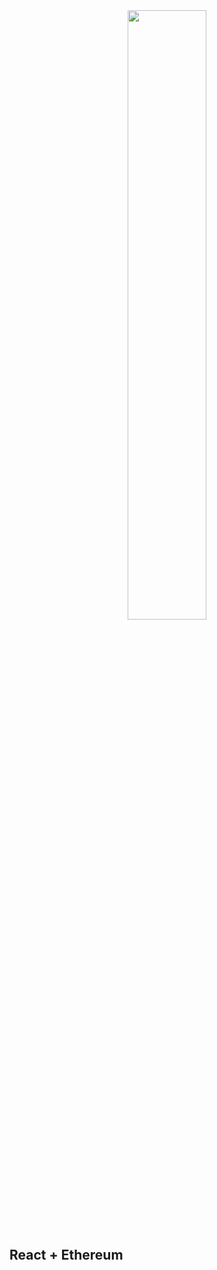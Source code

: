 <div style="text-align: center">
    <img src="https://i.pinimg.com/originals/1b/9f/c2/1b9fc2f3a48868013b251accf905c205.png" height="50%" width="50%" />
</div>

## React + Ethereum
